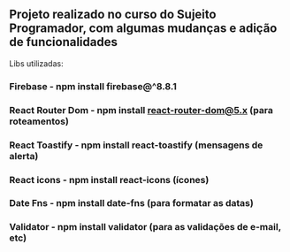 ## Projeto realizado no curso do Sujeito Programador, com algumas mudanças e adição de funcionalidades

Libs utilizadas:

### Firebase - npm install firebase@^8.8.1

### React Router Dom -  npm install react-router-dom@5.x  (para roteamentos)

### React Toastify - npm install react-toastify   (mensagens de alerta)

### React icons - npm install react-icons   (ícones)

### Date Fns -  npm install date-fns (para formatar as datas)

### Validator - npm install validator (para as validações de e-mail, etc)
